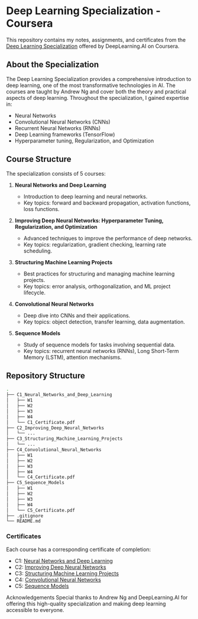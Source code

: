 # Deep Learning Specialization - Coursera

This repository contains my notes, assignments, and certificates from the [Deep Learning Specialization](https://www.coursera.org/specializations/deep-learning?utm_medium=sem&utm_source=gg&utm_campaign=B2C_NAMER_deep-learning_deeplearning-ai_FTCOF_specializations_country-US-country-CA&campaignid=904733485&adgroupid=148411448815&device=c&keyword=&matchtype=&network=g&devicemodel=&adposition=&creativeid=654837734383&hide_mobile_promo&gad_source=1&gclid=Cj0KCQjw6oi4BhD1ARIsAL6pox1Y0CO-KqQM5he04ezVNSSb6vG8uo8g_ygIcY-VOtOJf7aAi2MdUeYaAs2cEALw_wcB) offered by DeepLearning.AI on Coursera.

## About the Specialization

The Deep Learning Specialization provides a comprehensive introduction to deep learning, one of the most transformative technologies in AI. The courses are taught by Andrew Ng and cover both the theory and practical aspects of deep learning. Throughout the specialization, I gained expertise in:

- Neural Networks
- Convolutional Neural Networks (CNNs)
- Recurrent Neural Networks (RNNs)
- Deep Learning frameworks (TensorFlow)
- Hyperparameter tuning, Regularization, and Optimization

## Course Structure

The specialization consists of 5 courses:

1. **Neural Networks and Deep Learning**
   - Introduction to deep learning and neural networks.
   - Key topics: forward and backward propagation, activation functions, loss functions.

2. **Improving Deep Neural Networks: Hyperparameter Tuning, Regularization, and Optimization**
   - Advanced techniques to improve the performance of deep networks.
   - Key topics: regularization, gradient checking, learning rate scheduling.

3. **Structuring Machine Learning Projects**
   - Best practices for structuring and managing machine learning projects.
   - Key topics: error analysis, orthogonalization, and ML project lifecycle.

4. **Convolutional Neural Networks**
   - Deep dive into CNNs and their applications.
   - Key topics: object detection, transfer learning, data augmentation.

5. **Sequence Models**
   - Study of sequence models for tasks involving sequential data.
   - Key topics: recurrent neural networks (RNNs), Long Short-Term Memory (LSTM), attention mechanisms.

## Repository Structure

```bash
.
├── C1_Neural_Networks_and_Deep_Learning
│   ├── W1
│   ├── W2
│   ├── W3
│   ├── W4
│   └── C1_Certificate.pdf
├── C2_Improving_Deep_Neural_Networks
│   └── ...
├── C3_Structuring_Machine_Learning_Projects
│   └── ...
├── C4_Convolutional_Neural_Networks
│   ├── W1
│   ├── W2
│   ├── W3
│   ├── W4
│   └── C4_Certificate.pdf
├── C5_Sequence_Models
│   ├── W1
│   ├── W2
│   ├── W3
│   ├── W4
│   └── C5_Certificate.pdf
├── .gitignore
└── README.md
```

### Certificates

Each course has a corresponding certificate of completion:
- C1: [Neural Networks and Deep Learning](C1/C1_Certificate.pdf)
- C2: [Improving Deep Neural Networks](C2/C2_Certificate.pdf)
- C3: [Structuring Machine Learning Projects](C3/C3_Certificate.pdf)
- C4: [Convolutional Neural Networks](C4/C4_Certificate.pdf)
- C5: [Sequence Models](C5/C5_Certificate.pdf)

Acknowledgements
Special thanks to Andrew Ng and DeepLearning.AI for offering this high-quality specialization and making deep learning accessible to everyone.